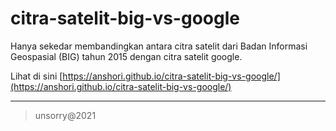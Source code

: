 # citra-satelit-big-vs-google

Hanya sekedar membandingkan antara citra satelit dari Badan Informasi Geospasial (BIG) tahun 2015 dengan citra satelit google.

Lihat di sini [https://anshori.github.io/citra-satelit-big-vs-google/](https://anshori.github.io/citra-satelit-big-vs-google/)   
___
> unsorry@2021